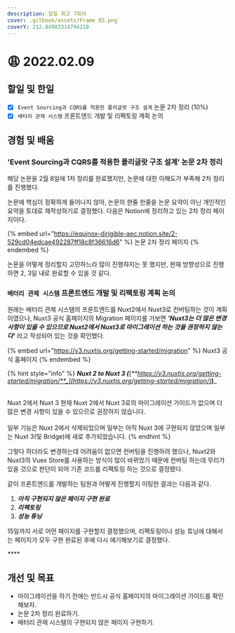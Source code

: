 ```yaml
---
description: 일일 회고 7회차
cover: .gitbook/assets/Frame 85.png
coverY: 212.84983314794218
---
```


# 😩 2022.02.09

## 할일 및 한일

* [x] `Event Sourcing과 CQRS를 적용한 폴리글랏 구조 설계` 논문 2차 정리 (10%)
* [x] `배터리 관제 시스템` 프론트엔드 개발 및 리팩토링 계획 논의

## 경험 및 배움

### 'Event Sourcing과 CQRS를 적용한 폴리글랏 구조 설계' 논문 2차 정리

해당 논문을 2월 8일에 1차 정리를 완료했지만, 논문에 대한 이해도가 부족해 2차 정리를 진행했다.

논문에 핵심이 정확하게 들어나지 않아, 논문의 한줄 한줄을 논문 요약이 아닌 개인적인 요약을 토대로 재작성하기로 결정했다. 다음은 Notion에 정리하고 있는 2차 정리 페이지이다.



{% embed url="https://equinox-dirigible-aec.notion.site/2-529cd04edcae492287ff18c8f36616d6" %}
논문 2차 정리 페이지
{% endembed %}



논문을 어떻게 정리할지 고민하느라 많이 진행하지는 못 했지만, 현재 방향성으로 진행하면 2, 3일 내로 완료할 수 있을 것 같다.



### `배터리 관제 시스템` 프론트엔드 개발 및 리팩토링 계획 논의

원래는 배터리 관제 시스템의  프론트엔드를 Nuxt2에서 Nuxt3로 컨버팅하는 것이 계획이였으나, Nuxt3 공식 홈페이지의 Migration 페이지를 가보면 _**'Nuxt3는 더 많은 변경사항이 있을 수 있으므로 Nuxt2에서 Nuxt3로 마이그레이션 하는 것을 권장하지 않는다'**_ 라고 작성되어 있는 것을 확인했다.



{% embed url="https://v3.nuxtjs.org/getting-started/migration" %}
Nuxt3 공식 홈페이지
{% endembed %}



{% hint style="info" %}
_**Nuxt 2 to Nuxt 3 (**_[_**https://v3.nuxtjs.org/getting-started/migration/**_](https://v3.nuxtjs.org/getting-started/migration/)_**)**_

\
Nuxt 2에서 Nuxt 3 현재 Nuxt 2에서 Nuxt 3로의 마이그레이션 가이드가 없으며 더 많은 변경 사항이 있을 수 있으므로 권장하지 않습니다.\
\
일부 기능은 Nuxt 2에서 삭제되었으며 일부는 아직 Nuxt 3에 구현되지 않았으며 일부는 Nuxt 3(및 Bridge)에 새로 추가되었습니다.
{% endhint %}



그렇다 하더라도 변경하는데 어려움이 없으면 컨버팅을 진행하려 했으나, Nuxt2와 Nuxt3의 Vuex Store를 사용하는 방식이 많이 바뀌었기 때문에 컨버팅 하는데 무리가 있을 것으로 판단이 되어 기존 코드를 리팩토링 하는 것으로 결정됐다.



같이 프론트엔드를 개발하는 팀원과 어떻게 진행할지 미팅한 결과는 다음과 같다.

1. _**아직 구현되지 않은 페이지 구현 완료**_
2. _**리팩토링**_
3. _**성능 튜닝**_

15일까지 서로 어떤 페이지를 구현할지 결정했으며, 리팩토링이나 성능 튜닝에 대해서는 페이지가 모두 구현 완료된 후에 다시 얘기해보기로 결정했다.

_****_

## 개선 및 목표

* 마이그레이션을 하기 전에는 반드시 공식 홈페이지의 마이그레이션 가이드를 확인해보자.
* 논문 2차 정리 완료하기.
* 배터리 관제 시스템의 구현되지 않은 페이지 구현하기.

